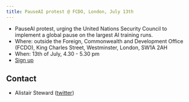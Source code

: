 ```yaml
---
title: PauseAI protest @ FCDO, London, July 13th
---
```


- PauseAI protest, urging the United Nations Security Council to implement a global pause on the largest AI training runs.
- Where: outside the Foreign, Commonwealth and Development Office (FCDO), King Charles Street, Westminster, London, SW1A 2AH
- When: 13th of July, 4.30 - 5.30 pm
- [Sign up](https://docs.google.com/forms/d/e/1FAIpQLSfW_E_Q92EEdv6AwHdsEbyR66tOUByo-wFrc3SU4zIL6HTjxw/viewform?usp%253Dsf_link)

## Contact

- Alistair Steward ([twitter](https://twitter.com/alistair___s))
